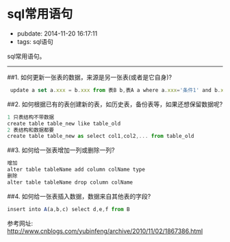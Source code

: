 # sql常用语句

- pubdate: 2014-11-20 16:17:11
- tags: sql语句

sql常用语句。

------------------


##1. 如何更新一张表的数据，来源是另一张表(或者是它自身)?  

```javascript
 update a set a.xxx = b.xxx from 表B b,表A a where a.xxx='条件1' and b.xxx='条件2' and a.xxx=b.xxx
```

##2. 如何根据已有的表创建新的表，如历史表，备份表等，如果还想保留数据呢?  

```javascript
1 只表结构不带数据
create table table_new like table_old  
2 表结构和数据都要  
create table table_new as select col1,col2,... from table_old 
```

##3. 如何给一张表增加一列或删除一列?

```javascript
增加
alter table tableName add column colName type  
删除
alter table tableName drop column colName
```

##4. 如何给一张表插入数据，数据来自其他表的字段?  

```javascript
insert into A(a,b,c) select d,e,f from B
``` 


参考网址: <http://www.cnblogs.com/yubinfeng/archive/2010/11/02/1867386.html>